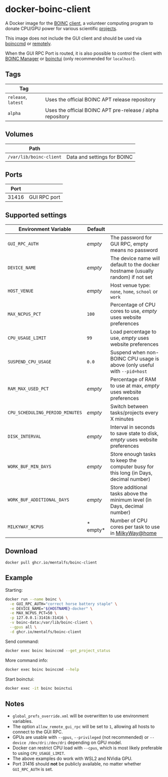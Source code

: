 # docker-boinc-client

A Docker image for the [BOINC] [client], a volunteer computing program to donate CPU/GPU power for various scientific [projects].

This image does not include the GUI client and should be used via [boinccmd] or [remotely].

When the GUI RPC Port is routed, it is also possible to control the client with [BOINC Manager] or [boinctui] (only recommended for `localhost`).

## Tags
| Tag                 |                                                            |
|---------------------|------------------------------------------------------------|
| `release`, `latest` | Uses the official BOINC APT release repository             |
| `alpha`             | Uses the official BOINC APT pre-release / alpha repository |

## Volumes

| Path                    |                             |
|-------------------------|------------------------------
| `/var/lib/boinc-client` | Data and settings for BOINC |

## Ports

| Port  |              |
|-------|---------------
| 31416 | GUI RPC port |

## Supported settings

| Environment Variable            | Default     |                                                                                       |
|---------------------------------|-------------|---------------------------------------------------------------------------------------|
| `GUI_RPC_AUTH`                  | *empty*     | The password for GUI RPC, empty means no password                                     |
| `DEVICE_NAME`                   | *empty*     | The device name will default to the docker hostname (usually random) if not set       |
| `HOST_VENUE`                    | *empty*     | Host venue type: `none`, `home`, `school` or `work`                                   |
| `MAX_NCPUS_PCT`                 | `100`       | Percentage of CPU cores to use, *empty* uses website preferences                      |
| `CPU_USAGE_LIMIT`               | `99`        | Load percentage to use, *empty* uses website preferences                              |
| `SUSPEND_CPU_USAGE`             | `0.0`       | Suspend when non-BOINC CPU usage is above (only useful with `--pid=host`              |
| `RAM_MAX_USED_PCT`              | *empty*     | Percentage of RAM to use at max, *empty* uses website preferences                     |
| `CPU_SCHEDULING_PERIOD_MINUTES` | *empty*     | Switch between tasks/projects every X minutes                                         |
| `DISK_INTERVAL`                 | *empty*     | Interval in seconds to save state to disk, *empty* uses website preferences           |
| `WORK_BUF_MIN_DAYS`             | *empty*     | Store enough tasks to keep the computer busy for this long (in Days, decimal number)  |
| `WORK_BUF_ADDITIONAL_DAYS`      | *empty*     | Store additional tasks above the minimum level (in Days, decimal number)              |
| `MILKYWAY_NCPUS`                | * empty*    | Number of CPU cores per task to use in [MilkyWay@home](https://milkyway.cs.rpi.edu/)  |

## Download

```
docker pull ghcr.io/mentalfs/boinc-client
```

## Example

Starting:
```bash
docker run --name boinc \
  -e GUI_RPC_AUTH="correct horse battery staple" \
  -e DEVICE_NAME="${HOSTNAME}-docker" \
  -e MAX_NCPUS_PCT=50 \
  -p 127.0.0.1:31416:31416 \
  -v boinc-data:/var/lib/boinc-client \
  --gpus all \
  -d ghcr.io/mentalfs/boinc-client
```

Send command:
```bash
docker exec boinc boinccmd --get_project_status
```

More command info:
```bash
docker exec boinc boinccmd --help
```

Start boinctui:
```bash
docker exec -it boinc boinctui
```


## Notes

* `global_prefs_override.xml` will be overwritten to use environment variables.
* The option `allow_remote_gui_rpc` will be set to `1`, allowing all hosts to connect to the GUI RPC.
* GPUs are usable with `--gpus`, `--privileged` (not recommended) or `--device /dev/dri:/dev/dri` depending on GPU model.
* Docker can restrict CPU load with `--cpus`, which is most likely preferable to using `CPU_USAGE_LIMIT`.
* The above examples do work with WSL2 and NVidia GPU.
* Port 31416 should **not** be publicly available, no matter whether `GUI_RPC_AUTH` is set.


[BOINC]: https://boinc.berkeley.edu/
[client]: https://boinc.berkeley.edu/wiki/BOINC_Client
[projects]: https://boinc.berkeley.edu/projects.php
[boinccmd]: https://boinc.berkeley.edu/wiki/Boinccmd_tool
[remotely]: https://boinc.berkeley.edu/wiki/Controlling_BOINC_remotely
[BOINC Manager]: https://boinc.berkeley.edu/wiki/BOINC_Manager
[boinctui]: https://github.com/suleman1971/boinctui
